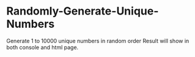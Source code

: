 # Randomly-Generate-Unique-Numbers
Generate 1 to 10000 unique numbers in random order
Result will show in both console and html page.
